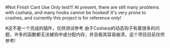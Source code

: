 #Not Finish Cant Use Only test!!!
At present, there are still many problems with cssharp, and many hooks cannot be hooked!
It's very prone to crashes, and currently this project is for reference only!

#这不是一个完成的插件，仅供测试参考
由于Cssharp的动态钩子有着很多的问题，许多的函数都无法被钩中或分配内存，并且极其容易崩溃，这个项目目前仅供参考!
